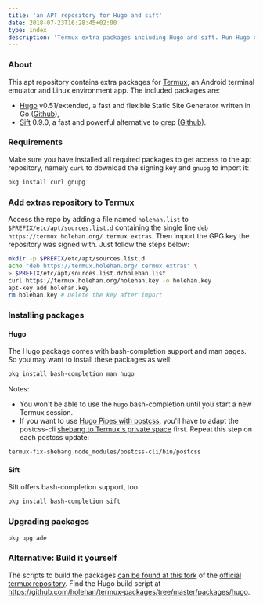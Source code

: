 ```yaml
---
title: 'an APT repository for Hugo and sift'
date: 2018-07-23T16:28:45+02:00
type: index
description: 'Termux extra packages including Hugo and sift. Run Hugo on Android and impress your friends.'
---
```


### About

This apt repository contains extra packages for [Termux](https://termux.com/), an Android terminal emulator and Linux environment app. The included packages are:

- [Hugo](https://gohugo.io/) v0.51/extended, a fast and flexible Static Site Generator written in Go ([Github](https://github.com/gohugoio/hugo)),
- [Sift](https://sift-tool.org) 0.9.0, a fast and powerful alternative to grep ([Github](https://github.com/svent/sift/)).

### Requirements

Make sure you have installed all required packages to get access to the apt repository, namely `curl` to download the signing key and `gnupg` to import it:

```bash
pkg install curl gnupg
```

### Add extras repository to Termux

Access the repo by adding a file named `holehan.list` to `$PREFIX/etc/apt/sources.list.d` containing the single line
`deb https://termux.holehan.org/ termux extras`. Then import the GPG key the repository was signed with. Just follow the steps below:

```bash
mkdir -p $PREFIX/etc/apt/sources.list.d
echo "deb https://termux.holehan.org/ termux extras" \
> $PREFIX/etc/apt/sources.list.d/holehan.list
curl https://termux.holehan.org/holehan.key -o holehan.key
apt-key add holehan.key
rm holehan.key # Delete the key after import
```

### Installing packages

#### Hugo

The Hugo package comes with bash-completion support and man pages. So you may want to install these packages as well:

```bash
pkg install bash-completion man hugo
```

Notes:

- You won't be able to use the `hugo` bash-completion until you start a new Termux session.
- If you want to use [Hugo Pipes with postcss](http://gohugo.io/hugo-pipes/postcss/), you'll have to adapt the postcss-cli [shebang to Termux's private space](https://wiki.termux.com/wiki/Termux-fix-shebang) first. Repeat this step on each postcss update:

```bash
termux-fix-shebang node_modules/postcss-cli/bin/postcss
```

#### Sift

Sift offers bash-completion support, too.

```bash
pkg install bash-completion sift
```

### Upgrading packages

```bash
pkg upgrade
```

### Alternative: Build it yourself

The scripts to build the packages [can be found at this fork](https://github.com/holehan/termux-packages) of the [official termux repository](https://github.com/termux/termux-packages). Find the Hugo build script at <https://github.com/holehan/termux-packages/tree/master/packages/hugo>.
